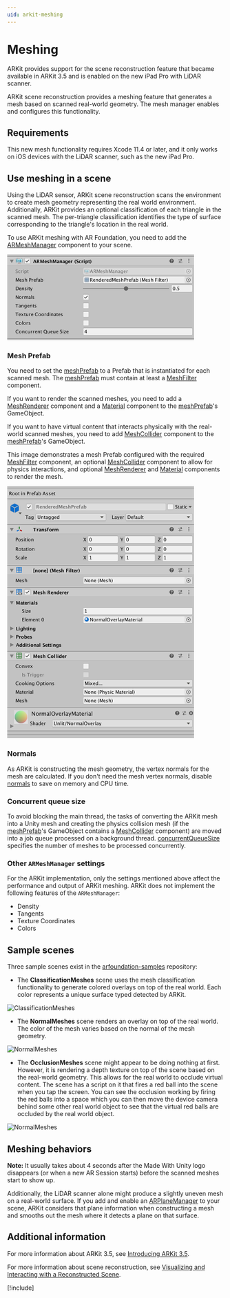 ```yaml
---
uid: arkit-meshing
---
```

# Meshing

ARKit provides support for the scene reconstruction feature that became available in ARKit 3.5 and is enabled on the new iPad Pro with LiDAR scanner.

ARKit scene reconstruction provides a meshing feature that generates a mesh based on scanned real-world geometry. The mesh manager enables and configures this functionality.

## Requirements

This new mesh functionality requires Xcode 11.4 or later, and it only works on iOS devices with the LiDAR scanner, such as the new iPad Pro.

## Use meshing in a scene

Using the LiDAR sensor, ARKit scene reconstruction scans the environment to create mesh geometry representing the real world environment. Additionally, ARKit provides an optional classification of each triangle in the scanned mesh. The per-triangle classification identifies the type of surface corresponding to the triangle's location in the real world.

To use ARKit meshing with AR Foundation, you need to add the [ARMeshManager](https://docs.unity3d.com/Packages/com.unity.xr.arfoundation@6.0/api/UnityEngine.XR.ARFoundation.ARMeshManager.html) component to your scene.

![ARFoundation ARMeshManager component](images/arfoundation-mesh-manager.png)

### Mesh Prefab

You need to set the [meshPrefab](https://docs.unity3d.com/Packages/com.unity.xr.arfoundation@6.0/api/UnityEngine.XR.ARFoundation.ARMeshManager.html#UnityEngine_XR_ARFoundation_ARMeshManager_meshPrefab) to a Prefab that is instantiated for each scanned mesh. The [meshPrefab](https://docs.unity3d.com/Packages/com.unity.xr.arfoundation@6.0/api/UnityEngine.XR.ARFoundation.ARMeshManager.html#UnityEngine_XR_ARFoundation_ARMeshManager_meshPrefab) must contain at least a [MeshFilter](xref:UnityEngine.MeshFilter) component.

If you want to render the scanned meshes, you need to add a [MeshRenderer](xref:UnityEngine.MeshRenderer) component and a [Material](xref:UnityEngine.Material) component to the [meshPrefab](https://docs.unity3d.com/Packages/com.unity.xr.arfoundation@6.0/api/UnityEngine.XR.ARFoundation.ARMeshManager.html#UnityEngine_XR_ARFoundation_ARMeshManager_meshPrefab)'s GameObject.

If you want to have virtual content that interacts physically with the real-world scanned meshes, you need to add [MeshCollider](xref:UnityEngine.MeshCollider) component to the [meshPrefab](https://docs.unity3d.com/Packages/com.unity.xr.arfoundation@6.0/api/UnityEngine.XR.ARFoundation.ARMeshManager.html#UnityEngine_XR_ARFoundation_ARMeshManager_meshPrefab)'s GameObject.

This image demonstrates a mesh Prefab configured with the required [MeshFilter](xref:UnityEngine.MeshFilter) component, an optional [MeshCollider](xref:UnityEngine.MeshCollider) component to allow for physics interactions, and optional [MeshRenderer](xref:UnityEngine.MeshRenderer) and [Material](xref:UnityEngine.Material) components to render the mesh.

![Mesh prefab example](images/arfoundation-mesh-prefab.png)

### Normals

As ARKit is constructing the mesh geometry, the vertex normals for the mesh are calculated. If you don't need the mesh vertex normals, disable [normals](https://docs.unity3d.com/Packages/com.unity.xr.arfoundation@6.0/api/UnityEngine.XR.ARFoundation.ARMeshManager.html#UnityEngine_XR_ARFoundation_ARMeshManager_normals) to save on memory and CPU time.

### Concurrent queue size

To avoid blocking the main thread, the tasks of converting the ARKit mesh into a Unity mesh and creating the physics collision mesh (if the [meshPrefab](https://docs.unity3d.com/Packages/com.unity.xr.arfoundation@6.0/api/UnityEngine.XR.ARFoundation.ARMeshManager.html#UnityEngine_XR_ARFoundation_ARMeshManager_meshPrefab)'s GameObject contains a [MeshCollider](xref:UnityEngine.MeshCollider) component) are moved into a job queue processed on a background thread. [concurrentQueueSize](https://docs.unity3d.com/Packages/com.unity.xr.arfoundation@6.0/api/UnityEngine.XR.ARFoundation.ARMeshManager.html#UnityEngine_XR_ARFoundation_ARMeshManager_concurrentQueueSize) specifies the number of meshes to be processed concurrently.

### Other `ARMeshManager` settings

For the ARKit implementation, only the settings mentioned above affect the performance and output of ARKit meshing. ARKit does not implement the following features of the `ARMeshManager`:

- Density
- Tangents
- Texture Coordinates
- Colors

## Sample scenes

Three sample scenes exist in the [arfoundation-samples](https://github.com/Unity-Technologies/arfoundation-samples) repository:

- The **ClassificationMeshes** scene uses the mesh classification functionality to generate colored overlays on top of the real world. Each color represents a unique surface typed detected by ARKit.

![ClassificationMeshes](images/arfoundation-arkit-classified-meshing.gif)

- The **NormalMeshes** scene renders an overlay on top of the real world. The color of the mesh varies based on the normal of the mesh geometry.

![NormalMeshes](images/arfoundation-arkit-normal-meshing.gif)

- The **OcclusionMeshes** scene might appear to be doing nothing at first. However, it is rendering a depth texture on top of the scene based on the real-world geometry. This allows for the real world to occlude virtual content. The scene has a script on it that fires a red ball into the scene when you tap the screen. You can see the occlusion working by firing the red balls into a space which you can then move the device camera behind some other real world object to see that the virtual red balls are occluded by the real world object.

![NormalMeshes](images/arfoundation-arkit-occlusion-meshing.gif)

## Meshing behaviors

**Note:** It usually takes about 4 seconds after the Made With Unity logo disappears (or when a new AR Session starts) before the scanned meshes start to show up.

Additionally, the LiDAR scanner alone might produce a slightly uneven mesh on a real-world surface. If you add and enable an [ARPlaneManager](https://docs.unity3d.com/Packages/com.unity.xr.arfoundation@6.0/api/UnityEngine.XR.ARFoundation.ARPlaneManager.html) to your scene, ARKit considers that plane information when constructing a mesh and smooths out the mesh where it detects a plane on that surface.

## Additional information

For more information about ARKit 3.5, see [Introducing ARKit 3.5](https://developer.apple.com/augmented-reality/arkit/).

For more information about scene reconstruction, see [Visualizing and Interacting with a Reconstructed Scene](https://developer.apple.com/documentation/arkit/world_tracking/visualizing_and_interacting_with_a_reconstructed_scene?language=objc).

[!include[](snippets/apple-arkit-trademark.md)]
